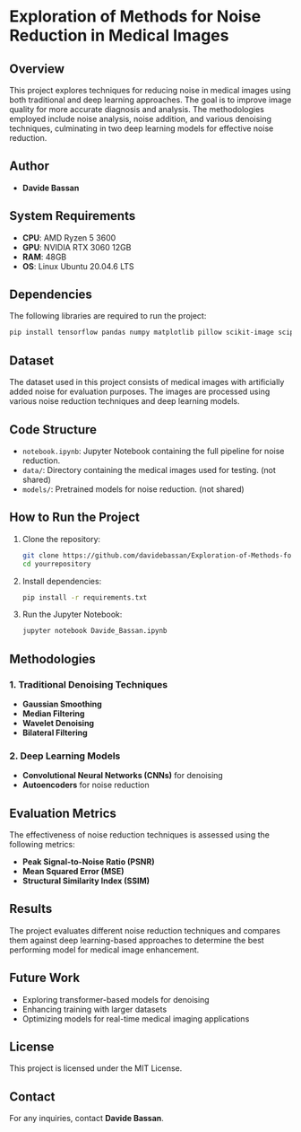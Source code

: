 # Exploration of Methods for Noise Reduction in Medical Images

## Overview
This project explores techniques for reducing noise in medical images using both traditional and deep learning approaches. The goal is to improve image quality for more accurate diagnosis and analysis. The methodologies employed include noise analysis, noise addition, and various denoising techniques, culminating in two deep learning models for effective noise reduction.

## Author
- **Davide Bassan**

## System Requirements
- **CPU**: AMD Ryzen 5 3600  
- **GPU**: NVIDIA RTX 3060 12GB  
- **RAM**: 48GB  
- **OS**: Linux Ubuntu 20.04.6 LTS  

## Dependencies
The following libraries are required to run the project:

```bash
pip install tensorflow pandas numpy matplotlib pillow scikit-image scipy tqdm seaborn opencv-python pywavelets
```

## Dataset
The dataset used in this project consists of medical images with artificially added noise for evaluation purposes. The images are processed using various noise reduction techniques and deep learning models.

## Code Structure
- `notebook.ipynb`: Jupyter Notebook containing the full pipeline for noise reduction.
- `data/`: Directory containing the medical images used for testing. (not shared)
- `models/`: Pretrained models for noise reduction. (not shared)

## How to Run the Project
1. Clone the repository:
   ```bash
   git clone https://github.com/davidebassan/Exploration-of-Methods-for-Noise-Reduction-in-Medical-Images.git
   cd yourrepository
   ```
2. Install dependencies:
   ```bash
   pip install -r requirements.txt
   ```
3. Run the Jupyter Notebook:
   ```bash
   jupyter notebook Davide_Bassan.ipynb
   ```

## Methodologies
### 1. Traditional Denoising Techniques
- **Gaussian Smoothing**
- **Median Filtering**
- **Wavelet Denoising**
- **Bilateral Filtering**

### 2. Deep Learning Models
- **Convolutional Neural Networks (CNNs)** for denoising
- **Autoencoders** for noise reduction

## Evaluation Metrics
The effectiveness of noise reduction techniques is assessed using the following metrics:
- **Peak Signal-to-Noise Ratio (PSNR)**
- **Mean Squared Error (MSE)**
- **Structural Similarity Index (SSIM)**

## Results
The project evaluates different noise reduction techniques and compares them against deep learning-based approaches to determine the best performing model for medical image enhancement.

## Future Work
- Exploring transformer-based models for denoising
- Enhancing training with larger datasets
- Optimizing models for real-time medical imaging applications

## License
This project is licensed under the MIT License.

## Contact
For any inquiries, contact **Davide Bassan**.
